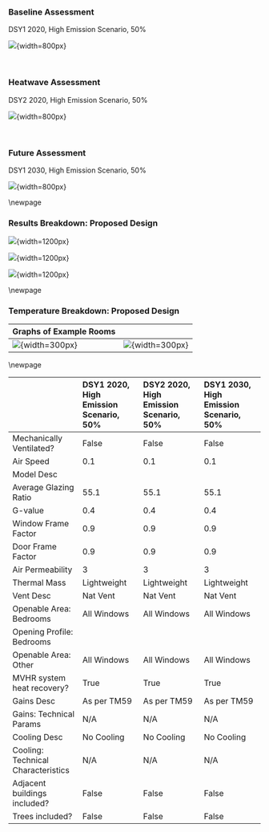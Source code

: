 ### Baseline Assessment

DSY1 2020, High Emission Scenario, 50%

![](./data\interim\000_test__TM59results.jpeg){width=800px}

<br>

### Heatwave Assessment

DSY2 2020, High Emission Scenario, 50%

![](./data\interim\001_test__TM59results.jpeg){width=800px}

<br>

### Future Assessment

DSY1 2030, High Emission Scenario, 50%

![](./data\interim\001_test__TM59results.jpeg){width=800px}

\newpage

### Results Breakdown: Proposed Design

![](./data\interim\graphs\000_test__crit_category.jpg){width=1200px}

![](./data\interim\graphs\000_test__av_non_bedroom.jpg){width=1200px}

![](./data\interim\graphs\000_test__av_bedroom.jpg){width=1200px}

\newpage

### Temperature Breakdown: Proposed Design

| Graphs of Example Rooms                                                                  |                                                                                          |
|:-----------------------------------------------------------------------------------------|:-----------------------------------------------------------------------------------------|
| ![](./data\interim\graphs\000_test__temps__A_11_03_02_DB_DoubleBedroom.jpg){width=300px} | ![](./data\interim\graphs\000_test__temps__A_04_02_03_SB_SingleBedroom.jpg){width=300px} |

\newpage

|                                    | DSY1 2020, High Emission Scenario, 50%   | DSY2 2020, High Emission Scenario, 50%   | DSY1 2030, High Emission Scenario, 50%   |
|:-----------------------------------|:-----------------------------------------|:-----------------------------------------|:-----------------------------------------|
| Mechanically Ventilated?           | False                                    | False                                    | False                                    |
| Air Speed                          | 0.1                                      | 0.1                                      | 0.1                                      |
| Model Desc                         |                                          |                                          |                                          |
| Average Glazing Ratio              | 55.1                                     | 55.1                                     | 55.1                                     |
| G-value                            | 0.4                                      | 0.4                                      | 0.4                                      |
| Window Frame Factor                | 0.9                                      | 0.9                                      | 0.9                                      |
| Door Frame Factor                  | 0.9                                      | 0.9                                      | 0.9                                      |
| Air Permeability                   | 3                                        | 3                                        | 3                                        |
| Thermal Mass                       | Lightweight                              | Lightweight                              | Lightweight                              |
| Vent Desc                          | Nat Vent                                 | Nat Vent                                 | Nat Vent                                 |
| Openable Area: Bedrooms            | All Windows                              | All Windows                              | All Windows                              |
| Opening Profile: Bedrooms          |                                          |                                          |                                          |
| Openable Area: Other               | All Windows                              | All Windows                              | All Windows                              |
| MVHR system heat recovery?         | True                                     | True                                     | True                                     |
| Gains Desc                         | As per TM59                              | As per TM59                              | As per TM59                              |
| Gains: Technical Params            | N/A                                      | N/A                                      | N/A                                      |
| Cooling Desc                       | No Cooling                               | No Cooling                               | No Cooling                               |
| Cooling: Technical Characteristics | N/A                                      | N/A                                      | N/A                                      |
| Adjacent buildings included?       | False                                    | False                                    | False                                    |
| Trees included?                    | False                                    | False                                    | False                                    |

